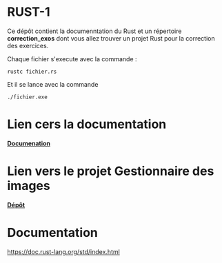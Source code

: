 # RUST-1


Ce dépôt contient la documenntation du Rust et un répertoire **correction_exos** dont vous allez trouver un projet Rust pour la correction des exercices.

Chaque fichier s'execute avec la commande :

```
rustc fichier.rs
```
Et il se lance avec la commande 

```
./fichier.exe

```

# Lien cers la documentation

[**Documenation**](https://UVSQ21917829.github.io/RUST-1/index)

# Lien vers le projet Gestionnaire des images

[**Dépôt**](https://github.com/UVSQ21917829/RUST)

# Documentation
https://doc.rust-lang.org/std/index.html

 








